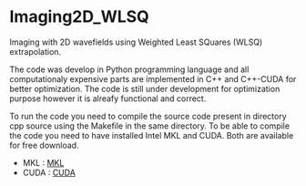 # Imaging2D_WLSQ
Imaging with 2D wavefields using Weighted Least SQuares (WLSQ) extrapolation.

The code was develop in Python programming language and all computationaly expensive parts are
implemented in C++ and C++-CUDA for better optimization. The code is still under development for
optimization purpose however it is alreafy functional and correct.

To run the code you need to compile the source code present in directory cpp source using the Makefile
in the same directory. To be able to compile the code you need to have installed Intel MKL and CUDA.
Both are available for free download.

- MKL : [MKL](https://software.intel.com/en-us/mkl/choose-download)
- CUDA : [CUDA](https://developer.nvidia.com/cuda-downloads)



